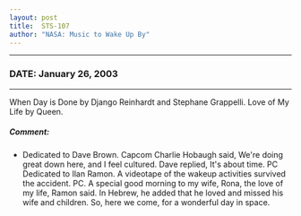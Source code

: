 ```yaml
---
layout: post
title:  STS-107
author: "NASA: Music to Wake Up By"
---
```


----
### DATE: January 26, 2003
----
When Day is Done by Django Reinhardt and Stephane Grappelli.
Love of My Life by Queen.

##### Comment:
* Dedicated to Dave Brown. Capcom Charlie Hobaugh said, We're doing great down here, and I feel cultured. Dave replied, It's about time. PC
Dedicated to Ilan Ramon. A videotape of the wakeup activities survived the accident. PC. A special good morning to my wife, Rona, the love of my life, Ramon said. In Hebrew, he added that he loved and missed his wife and children. So, here we come, for a wonderful day in space.
